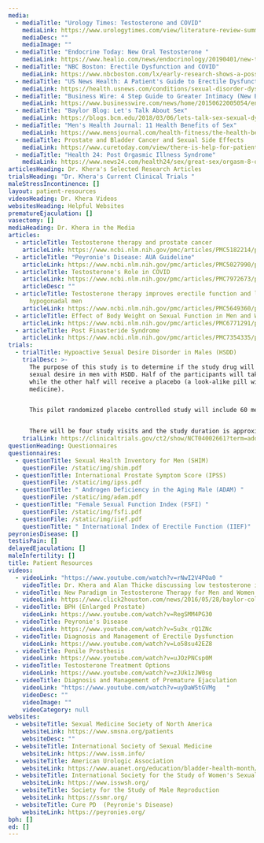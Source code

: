 ```yaml
---
media:
  - mediaTitle: "Urology Times: Testosterone and COVID"
    mediaLink: https://www.urologytimes.com/view/literature-review-summarizes-evidence-on-testosterone-and-covid-19
    mediaDesc: ""
    mediaImage: ""
  - mediaTitle: "Endocrine Today: New Oral Testosterone "
    mediaLink: https://www.healio.com/news/endocrinology/20190401/new-testosterone-therapies-offer-options-for-men-with-hypogonadism
  - mediaTitle: "NBC Boston: Erectile Dysfunction and COVID"
    mediaLink: https://www.nbcboston.com/lx/early-research-shows-a-possible-link-between-covid-19-and-erectile-dysfunction-got-your-attention/2251899/
  - mediaTitle: "US News Health: A Patient's Guide to Erectile Dysfunction"
    mediaLink: https://health.usnews.com/conditions/sexual-disorder-dysfunction/erectile-dysfunction
  - mediaTitle: "Business Wire: 4 Step Guide to Greater Intimacy (New Book Release)"
    mediaLink: https://www.businesswire.com/news/home/20150622005054/en/Baylor-Urologist-Mohit-Khera-M.D.-and-Psychotherapist-Mary-Jo-Rapini-Unveil-a-Couple%E2%80%99s-4-Step-Guide-to-Greater-Intimacy-and-Better-Sex
  - mediaTitle: "Baylor Blog: Let's Talk About Sex"
    mediaLink: https://blogs.bcm.edu/2018/03/06/lets-talk-sex-sexual-dysfunction-doesnt-ruin-relationship/
  - mediaTitle: "Men's Health Journal: 11 Health Benefits of Sex"
    mediaLink: https://www.mensjournal.com/health-fitness/the-health-benefits-of-sex-20140220/relationships/
  - mediaTitle: Prostate and Bladder Cancer and Sexual Side Effects
    mediaLink: https://www.curetoday.com/view/there-is-help-for-patients-dealing-with-sexual-side-effects-after-prostate-bladder-cancer-treatment
  - mediaTitle: "Health 24: Post Orgasmic Illness Syndrome"
    mediaLink: https://www.news24.com/health24/sex/great-sex/orgasm-8-of-the-strangest-side-effects-that-can-happen-after-one-20180707-3
articlesHeading: Dr. Khera's Selected Research Articles
trialsHeading: "Dr. Khera's Current Clinical Trials "
maleStressIncontinence: []
layout: patient-resources
videosHeading: Dr. Khera Videos
websitesHeading: Helpful Websites
prematureEjaculation: []
vasectomy: []
mediaHeading: Dr. Khera in the Media
articles:
  - articleTitle: Testosterone therapy and prostate cancer
    articleLink: https://www.ncbi.nlm.nih.gov/pmc/articles/PMC5182214/pdf/tau-05-06-909.pdf
  - articleTitle: "Peyronie's Disease: AUA Guideline"
    articleLink: https://www.ncbi.nlm.nih.gov/pmc/articles/PMC5027990/pdf/nihms815690.pdf
  - articleTitle: Testosterone's Role in COVID
    articleLink: https://www.ncbi.nlm.nih.gov/pmc/articles/PMC7972673/pdf/main.pdf
    articleDesc: ""
  - articleTitle: Testosterone therapy improves erectile function and libido in
      hypogonadal men
    articleLink: https://www.ncbi.nlm.nih.gov/pmc/articles/PMC5649360/pdf/nihms910261.pdf
  - articleTitle: Effect of Body Weight on Sexual Function in Men and Women
    articleLink: https://www.ncbi.nlm.nih.gov/pmc/articles/PMC6771291/pdf/nihms-1519179.pdf
  - articleTitle: Post Finasteride Syndrome
    articleLink: https://www.ncbi.nlm.nih.gov/pmc/articles/PMC7354335/pdf/tau-09-03-1201.pdf
trials:
  - trialTitle: Hypoactive Sexual Desire Disorder in Males (HSDD)
    trialDesc: >-
      The purpose of this study is to determine if the study drug will increase
      sexual desire in men with HSDD. Half of the participants will take ADDYI
      while the other half will receive a placebo (a look-alike pill with no
      medicine).


      This pilot randomized placebo controlled study will include 60 men (30 treatment and 30 placebo). ARM 1 will take flibanserin 100mg orally every night and ARM 2 will take a placebo orally every night.


      There will be four study visits and the study duration is approximately 4 months. Participants will have physicals at each visit. Blood draws for tests will be done at 3 visits and up to 4 questionnaires will completed at each visit. Study drug will randomized.
    trialLink: https://clinicaltrials.gov/ct2/show/NCT04002661?term=addyi+and+khera&draw=2&rank=1
questionHeading: Questionnaires
questionnaires:
  - questionTitle: Sexual Health Inventory for Men (SHIM)
    questionFile: /static/img/shim.pdf
  - questionTitle: International Prostate Symptom Score (IPSS)
    questionFile: /static/img/ipss.pdf
  - questionTitle: " Androgen Deficiency in the Aging Male (ADAM) "
    questionFile: /static/img/adam.pdf
  - questionTitle: "Female Sexual Function Index (FSFI) "
    questionFile: /static/img/fsfi.pdf
  - questionFile: /static/img/iief.pdf
    questionTitle: " International Index of Erectile Function (IIEF)"
peyroniesDisease: []
testisPain: []
delayedEjaculation: []
maleInfertility: []
title: Patient Resources
videos:
  - videoLink: "https://www.youtube.com/watch?v=rNwI2V4POa0 "
    videoTitle: Dr. Khera and Alan Thicke discussing low testosterone in men
  - videoTitle: New Paradigm in Testosterone Therapy for Men and Women
    videoLink: https://www.click2houston.com/news/2016/05/28/baylor-college-of-medicine-takes-new-approach-to-testosterone-treatment/
  - videoTitle: BPH (Enlarged Prostate)
    videoLink: https://www.youtube.com/watch?v=RegSMM4PG30
  - videoTitle: Peyronie's Disease
    videoLink: https://www.youtube.com/watch?v=5u3x_rQ1ZNc
  - videoTitle: Diagnosis and Management of Erectile Dysfunction
    videoLink: https://www.youtube.com/watch?v=Lo58su42EZ8
  - videoTitle: Penile Prosthesis
    videoLink: https://www.youtube.com/watch?v=uJOzPNCsp0M
  - videoTitle: Testosterone Treatment Options
    videoLink: https://www.youtube.com/watch?v=zJUk1zJW0sg
  - videoTitle: Diagnosis and Management of Premature Ejaculation
    videoLink: "https://www.youtube.com/watch?v=uyDaW5tGVMg   "
    videoDesc: ""
    videoImage: ""
    videoCategory: null
websites:
  - websiteTitle: Sexual Medicine Society of North America
    websiteLink: https://www.smsna.org/patients
    websiteDesc: ""
  - websiteTitle: International Society of Sexual Medicine
    websiteLink: https://www.issm.info/
  - websiteTitle: American Urologic Association
    websiteLink: https://www.auanet.org/education/bladder-health-month/patient-education-materials
  - websiteTitle: International Society for the Study of Women's Sexual Health
    websiteLink: https://www.isswsh.org/
  - websiteTitle: Society for the Study of Male Reproduction
    websiteLink: https://ssmr.org/
  - websiteTitle: Cure PD  (Peyronie's Disease)
    websiteLink: https://peyronies.org/
bph: []
ed: []
---
```

